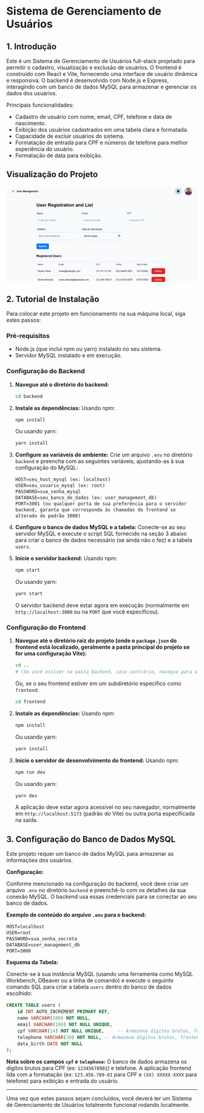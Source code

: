 # Sistema de Gerenciamento de Usuários

## 1. Introdução

Este é um Sistema de Gerenciamento de Usuários full-stack projetado para permitir o cadastro, visualização e exclusão de usuários. O frontend é construído com React e Vite, fornecendo uma interface de usuário dinâmica e responsiva. O backend é desenvolvido com Node.js e Express, interagindo com um banco de dados MySQL para armazenar e gerenciar os dados dos usuários.

Principais funcionalidades:
- Cadastro de usuário com nome, email, CPF, telefone e data de nascimento.
- Exibição dos usuários cadastrados em uma tabela clara e formatada.
- Capacidade de excluir usuários do sistema.
- Formatação de entrada para CPF e números de telefone para melhor experiência do usuário.
- Formatação de data para exibição.

## Visualização do Projeto

![Visualização do Projeto](./image.png)

## 2. Tutorial de Instalação

Para colocar este projeto em funcionamento na sua máquina local, siga estes passos:

### Pré-requisitos

- Node.js (que inclui npm ou yarn) instalado no seu sistema.
- Servidor MySQL instalado e em execução.

### Configuração do Backend

1.  **Navegue até o diretório do backend:**
    ```bash
    cd backend
    ```

2.  **Instale as dependências:**
    Usando npm:
    ```bash
    npm install
    ```
    Ou usando yarn:
    ```bash
    yarn install
    ```

3.  **Configure as variáveis de ambiente:**
    Crie um arquivo `.env` no diretório `backend` e preencha com as seguintes variáveis, ajustando-as à sua configuração do MySQL:
    ```env
    HOST=seu_host_mysql (ex: localhost)
    USER=seu_usuario_mysql (ex: root)
    PASSWORD=sua_senha_mysql
    DATABASE=seu_banco_de_dados (ex: user_management_db)
    PORT=3001 (ou qualquer porta de sua preferência para o servidor backend, garanta que corresponda às chamadas do frontend se alterado do padrão 3000)
    ```

4.  **Configure o banco de dados MySQL e a tabela:**
    Conecte-se ao seu servidor MySQL e execute o script SQL fornecido na seção 3 abaixo para criar o banco de dados necessário (se ainda não o fez) e a tabela `users`.

5.  **Inicie o servidor backend:**
    Usando npm:
    ```bash
    npm start
    ```
    Ou usando yarn:
    ```bash
    yarn start
    ```
    O servidor backend deve estar agora em execução (normalmente em `http://localhost:3000` ou na `PORT` que você especificou).

### Configuração do Frontend

1.  **Navegue até o diretório raiz do projeto (onde o `package.json` do frontend está localizado, geralmente a pasta principal do projeto se for uma configuração Vite):**
    ```bash
    cd .. 
    # (Se você estiver na pasta backend, caso contrário, navegue para a raiz do projeto)
    ```
    Ou, se o seu frontend estiver em um subdiretório específico como `frontend`:
    ```bash
    cd frontend
    ```

2.  **Instale as dependências:**
    Usando npm:
    ```bash
    npm install
    ```
    Ou usando yarn:
    ```bash
    yarn install
    ```

3.  **Inicie o servidor de desenvolvimento do frontend:**
    Usando npm:
    ```bash
    npm run dev
    ```
    Ou usando yarn:
    ```bash
    yarn dev
    ```
    A aplicação deve estar agora acessível no seu navegador, normalmente em `http://localhost:5173` (padrão do Vite) ou outra porta especificada na saída.

## 3. Configuração do Banco de Dados MySQL

Este projeto requer um banco de dados MySQL para armazenar as informações dos usuários.

**Configuração:**

Conforme mencionado na configuração do backend, você deve criar um arquivo `.env` no diretório `backend` e preenchê-lo com os detalhes da sua conexão MySQL. O backend usa essas credenciais para se conectar ao seu banco de dados.

**Exemplo de conteúdo do arquivo `.env` para o backend:**
```env
HOST=localhost
USER=root
PASSWORD=sua_senha_secreta
DATABASE=user_management_db
PORT=3000
```

**Esquema da Tabela:**

Conecte-se à sua instância MySQL (usando uma ferramenta como MySQL Workbench, DBeaver ou a linha de comando) e execute o seguinte comando SQL para criar a tabela `users` dentro do banco de dados escolhido:

```sql
CREATE TABLE users (
    id INT AUTO_INCREMENT PRIMARY KEY,
    name VARCHAR(100) NOT NULL,
    email VARCHAR(100) NOT NULL UNIQUE,
    cpf VARCHAR(14) NOT NULL UNIQUE,     -- Armazena dígitos brutos, frontend formata para XXX.XXX.XXX-XX
    telephone VARCHAR(30) NOT NULL, -- Armazena dígitos brutos, frontend formata
    data_birth DATE NOT NULL
);
```

**Nota sobre os campos `cpf` e `telephone`:** O banco de dados armazena os dígitos brutos para CPF (ex: `12345678901`) e telefone. A aplicação frontend lida com a formatação (ex: `123.456.789-01` para CPF e `(XX) XXXXX-XXXX` para telefone) para exibição e entrada do usuário.

---

Uma vez que estes passos sejam concluídos, você deverá ter um Sistema de Gerenciamento de Usuários totalmente funcional rodando localmente.
